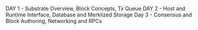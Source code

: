 DAY 1 - Substrate Overview, Block Concepts, Tx Queue
DAY 2 - Host and Runtime Interface, Database and Merklized Storage
Day 3 - Consensus and Block Authoring, Networking and RPCs
